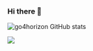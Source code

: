 ### Hi there 👋

![go4horizon GitHub stats](https://github-readme-stats-rezxepbdx-go4horizon.vercel.app/api/top-langs/?username=go4horizon&count_private=true&layout=compact&exclude_repo=github-readme-stats&theme=tokyonight)

<!-- <a><img align="center" src="https://github-readme-stats.vercel.app/api/top-langs/?username=go4horizon&layout=compact&langs_count=10&exclude_repo=jhipster-books" /></a> -->
<img align="center" src="https://github-readme-stats-rezxepbdx-go4horizon.vercel.app/api?username=go4horizon&show_icons=true&hide_rank=true&include_all_commits=true&hide=contribs,prs&count_private=true&layout=compact&exclude_repo=github-readme-stats&theme=tokyonight" />


<!-- - 👋 Hi, I’m @go4horizon
- 👀 I’m interested in ...
- 🌱 I’m currently learning ...
- 💞️ I’m looking to collaborate on ...
- 📫 How to reach me ...
 -->
<!---
go4horizon/go4horizon is a ✨ special ✨ repository because its `README.md` (this file) appears on your GitHub profile.
You can click the Preview link to take a look at your changes.
--->
